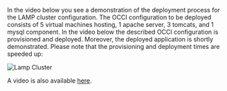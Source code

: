 In the video below you see a demonstration of the deployment process for the LAMP cluster configuration.
The OCCI configuration to be deployed consists of 5 virtual machines hosting, 1 apache server, 3 tomcats, and 1 mysql component.
In the video below the described OCCI configuration is provisioned and deployed. Moreover, the deployed application is shortly demonstrated.
Please note that the provisioning and deployment times are speeded up:

![Lamp Cluster](LAMP-Stack-Deployment.gif)

A video is also available [here](LAMP-Stack-Deployment.mp4).
